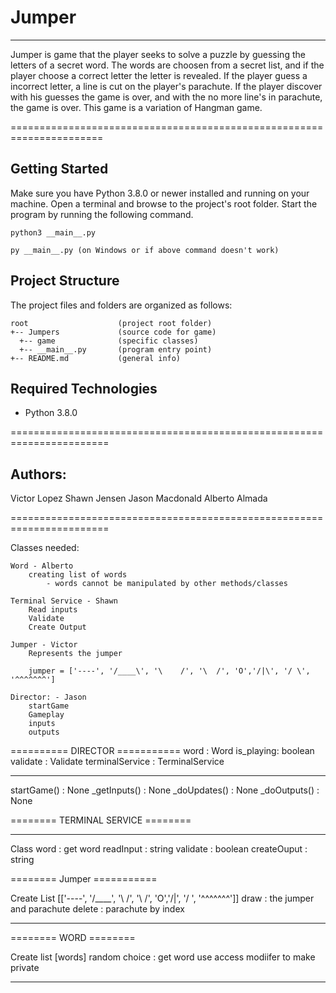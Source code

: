# Jumper
---
Jumper is  game that the player seeks to solve a puzzle by guessing the letters of a secret word.
The words are choosen from a secret list, and if the player choose a correct letter the letter is revealed.
If the player guess a incorrect letter, a line is cut on the player's parachute. If the player discover with his guesses the game is over, and with the no more line's in parachute, the game is over. 
This game is a variation of Hangman game.

======================================================================

## Getting Started
Make sure you have Python 3.8.0 or newer installed and running on your machine. Open a terminal and browse to the project's root folder. Start the program by running the following command.
```
python3 __main__.py 

py __main__.py (on Windows or if above command doesn't work)
```        

## Project Structure
The project files and folders are organized as follows:
```
root                    (project root folder)
+-- Jumpers             (source code for game)
  +-- game              (specific classes)
  +-- __main__.py       (program entry point)
+-- README.md           (general info)
```

## Required Technologies
* Python 3.8.0

=======================================================================
## Authors: 
Victor Lopez
Shawn Jensen
Jason Macdonald
Alberto Almada

=======================================================================

Classes needed: 

    Word - Alberto
        creating list of words
            - words cannot be manipulated by other methods/classes

    Terminal Service - Shawn
        Read inputs
        Validate
        Create Output

    Jumper - Victor
        Represents the jumper

        jumper = ['----', '/____\', '\    /', '\  /', 'O','/|\', '/ \', '^^^^^^^']

    Director: - Jason
        startGame
        Gameplay
        inputs
        outputs

========== DIRECTOR ===========
word : Word
is_playing: boolean
validate : Validate
terminalService : TerminalService

------------------------------
startGame() : None
_getInputs() : None
_doUpdates() : None
_doOutputs() : None


======== TERMINAL SERVICE ========

-----------------------------------

Class word : get word
readInput : string
validate : boolean
createOuput : string


======== Jumper ===========

Create List [['----', '/____\', '\    /', '\  /', 'O','/|\', '/ \', '^^^^^^^']]
draw : the jumper and parachute
delete : parachute by index

---------------------------


======== WORD ========

Create list [words]
random choice : get word
    use access modiifer to make private

----------------------



